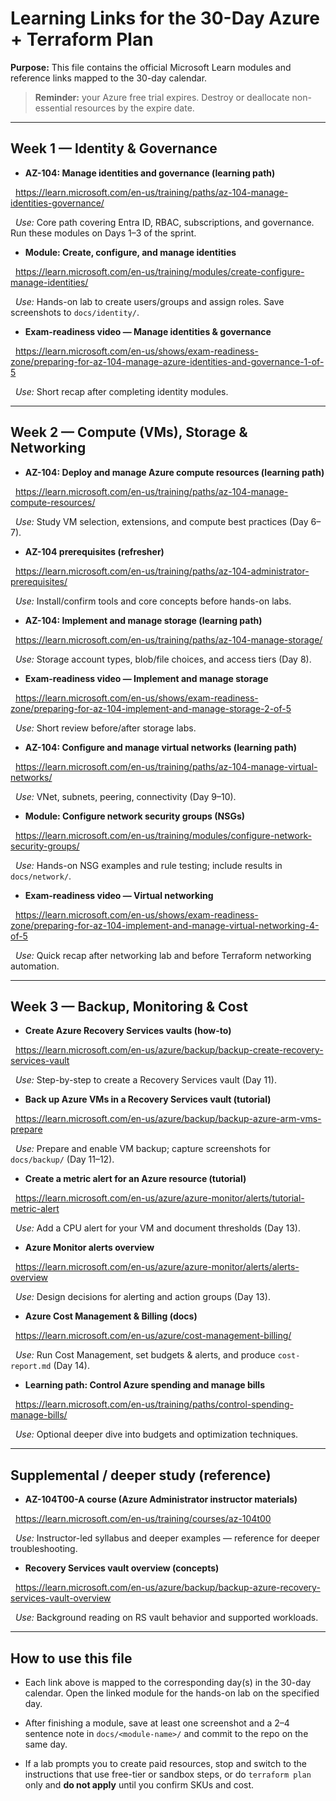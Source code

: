# Learning Links for the 30-Day Azure + Terraform Plan



**Purpose:** This file contains the official Microsoft Learn modules and reference links mapped to the 30-day calendar. 



> **Reminder:** your Azure free trial expires. Destroy or deallocate non-essential resources by the expire date.



---



## Week 1 — Identity \& Governance 

- **AZ-104: Manage identities and governance (learning path)**  

&nbsp; https://learn.microsoft.com/en-us/training/paths/az-104-manage-identities-governance/  

&nbsp; *Use:* Core path covering Entra ID, RBAC, subscriptions, and governance. Run these modules on Days 1–3 of the sprint.



- **Module: Create, configure, and manage identities**  

&nbsp; https://learn.microsoft.com/en-us/training/modules/create-configure-manage-identities/  

&nbsp; *Use:* Hands-on lab to create users/groups and assign roles. Save screenshots to `docs/identity/`.



- **Exam-readiness video — Manage identities \& governance**  

&nbsp; https://learn.microsoft.com/en-us/shows/exam-readiness-zone/preparing-for-az-104-manage-azure-identities-and-governance-1-of-5  

&nbsp; *Use:* Short recap after completing identity modules.



---



## Week 2 — Compute (VMs), Storage \& Networking 

- **AZ-104: Deploy and manage Azure compute resources (learning path)**  

&nbsp; https://learn.microsoft.com/en-us/training/paths/az-104-manage-compute-resources/  

&nbsp; *Use:* Study VM selection, extensions, and compute best practices (Day 6–7).



- **AZ-104 prerequisites (refresher)**  

&nbsp; https://learn.microsoft.com/en-us/training/paths/az-104-administrator-prerequisites/  

&nbsp; *Use:* Install/confirm tools and core concepts before hands-on labs.



- **AZ-104: Implement and manage storage (learning path)**  

&nbsp; https://learn.microsoft.com/en-us/training/paths/az-104-manage-storage/  

&nbsp; *Use:* Storage account types, blob/file choices, and access tiers (Day 8).



- **Exam-readiness video — Implement and manage storage**  

&nbsp; https://learn.microsoft.com/en-us/shows/exam-readiness-zone/preparing-for-az-104-implement-and-manage-storage-2-of-5  

&nbsp; *Use:* Short review before/after storage labs.



- **AZ-104: Configure and manage virtual networks (learning path)**  

&nbsp; https://learn.microsoft.com/en-us/training/paths/az-104-manage-virtual-networks/  

&nbsp; *Use:* VNet, subnets, peering, connectivity (Day 9–10).



- **Module: Configure network security groups (NSGs)**  

&nbsp; https://learn.microsoft.com/en-us/training/modules/configure-network-security-groups/  

&nbsp; *Use:* Hands-on NSG examples and rule testing; include results in `docs/network/`.



- **Exam-readiness video — Virtual networking**  

&nbsp; https://learn.microsoft.com/en-us/shows/exam-readiness-zone/preparing-for-az-104-implement-and-manage-virtual-networking-4-of-5  

&nbsp; *Use:* Quick recap after networking lab and before Terraform networking automation.



---



## Week 3 — Backup, Monitoring \& Cost 

- **Create Azure Recovery Services vaults (how-to)**  

&nbsp; https://learn.microsoft.com/en-us/azure/backup/backup-create-recovery-services-vault  

&nbsp; *Use:* Step-by-step to create a Recovery Services vault (Day 11).



- **Back up Azure VMs in a Recovery Services vault (tutorial)**  

&nbsp; https://learn.microsoft.com/en-us/azure/backup/backup-azure-arm-vms-prepare  

&nbsp; *Use:* Prepare and enable VM backup; capture screenshots for `docs/backup/` (Day 11–12).



- **Create a metric alert for an Azure resource (tutorial)**  

&nbsp; https://learn.microsoft.com/en-us/azure/azure-monitor/alerts/tutorial-metric-alert  

&nbsp; *Use:* Add a CPU alert for your VM and document thresholds (Day 13).



- **Azure Monitor alerts overview**  

&nbsp; https://learn.microsoft.com/en-us/azure/azure-monitor/alerts/alerts-overview  

&nbsp; *Use:* Design decisions for alerting and action groups (Day 13).



- **Azure Cost Management \& Billing (docs)**  

&nbsp; https://learn.microsoft.com/en-us/azure/cost-management-billing/  

&nbsp; *Use:* Run Cost Management, set budgets \& alerts, and produce `cost-report.md` (Day 14).



- **Learning path: Control Azure spending and manage bills**  

&nbsp; https://learn.microsoft.com/en-us/training/paths/control-spending-manage-bills/  

&nbsp; *Use:* Optional deeper dive into budgets and optimization techniques.



---



## Supplemental / deeper study (reference)

- **AZ-104T00-A course (Azure Administrator instructor materials)**  

&nbsp; https://learn.microsoft.com/en-us/training/courses/az-104t00  

&nbsp; *Use:* Instructor-led syllabus and deeper examples — reference for deeper troubleshooting.



- **Recovery Services vault overview (concepts)**  

&nbsp; https://learn.microsoft.com/en-us/azure/backup/backup-azure-recovery-services-vault-overview  

&nbsp; *Use:* Background reading on RS vault behavior and supported workloads.



---



## How to use this file

- Each link above is mapped to the corresponding day(s) in the 30-day calendar. Open the linked module for the hands-on lab on the specified day.

- After finishing a module, save at least one screenshot and a 2–4 sentence note in `docs/<module-name>/` and commit to the repo on the same day.

- If a lab prompts you to create paid resources, stop and switch to the instructions that use free-tier or sandbox steps, or do `terraform plan` only and **do not apply** until you confirm SKUs and cost.






